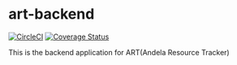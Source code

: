 # art-backend
[![CircleCI](https://circleci.com/gh/AndelaOSP/art-backend/tree/develop.svg?style=svg)](https://circleci.com/gh/AndelaOSP/art-backend/tree/develop)
[![Coverage Status](https://coveralls.io/repos/github/AndelaOSP/art-backend/badge.svg?branch=develop)](https://coveralls.io/github/AndelaOSP/art-backend?branch=develop)

This is the backend application for ART(Andela Resource Tracker)

